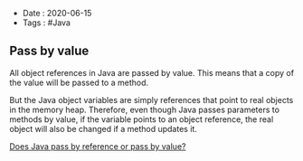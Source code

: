 - Date : 2020-06-15
- Tags : #Java

## Pass by value

All object references in Java are passed by value. This means that a copy of the value will be passed to a method. 


But the Java object variables are simply references that point to real objects in the memory heap. Therefore, even though Java passes parameters to methods by value, if the variable points to an object reference, the real object will also be changed if a method updates it. 


[Does Java pass by reference or pass by value?](https://www.javaworld.com/article/3512039/does-java-pass-by-reference-or-pass-by-value.html)

